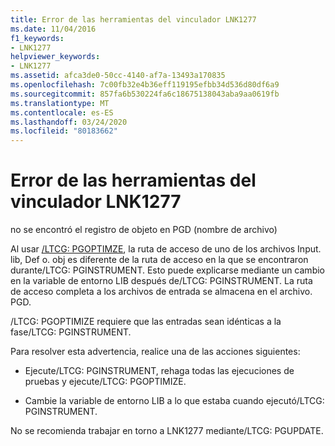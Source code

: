 ```yaml
---
title: Error de las herramientas del vinculador LNK1277
ms.date: 11/04/2016
f1_keywords:
- LNK1277
helpviewer_keywords:
- LNK1277
ms.assetid: afca3de0-50cc-4140-af7a-13493a170835
ms.openlocfilehash: 7c00fb32e4b36eff119195efbb34d536d80df6a9
ms.sourcegitcommit: 857fa6b530224fa6c18675138043aba9aa0619fb
ms.translationtype: MT
ms.contentlocale: es-ES
ms.lasthandoff: 03/24/2020
ms.locfileid: "80183662"
---
```

# <a name="linker-tools-error-lnk1277"></a>Error de las herramientas del vinculador LNK1277

no se encontró el registro de objeto en PGD (nombre de archivo)

Al usar [/LTCG: PGOPTIMZE](../../build/reference/ltcg-link-time-code-generation.md), la ruta de acceso de uno de los archivos Input. lib, Def o. obj es diferente de la ruta de acceso en la que se encontraron durante/LTCG: PGINSTRUMENT. Esto puede explicarse mediante un cambio en la variable de entorno LIB después de/LTCG: PGINSTRUMENT. La ruta de acceso completa a los archivos de entrada se almacena en el archivo. PGD.

/LTCG: PGOPTIMIZE requiere que las entradas sean idénticas a la fase/LTCG: PGINSTRUMENT.

Para resolver esta advertencia, realice una de las acciones siguientes:

- Ejecute/LTCG: PGINSTRUMENT, rehaga todas las ejecuciones de pruebas y ejecute/LTCG: PGOPTIMIZE.

- Cambie la variable de entorno LIB a lo que estaba cuando ejecutó/LTCG: PGINSTRUMENT.

No se recomienda trabajar en torno a LNK1277 mediante/LTCG: PGUPDATE.
